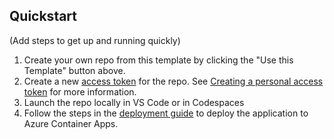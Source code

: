## Quickstart

(Add steps to get up and running quickly)

1. Create your own repo from this template by clicking the "Use this Template" button above.
2. Create a new [access token](https://github.com/settings/tokens) for the repo. See [Creating a personal access token](https://docs.github.com/en/authentication/keeping-your-account-and-data-secure/creating-a-personal-access-token) for more information.
3. Launch the repo locally in VS Code or in Codespaces
4. Follow the steps in the [deployment guide](./deployment-guide.md) to deploy the application to Azure Container Apps.
